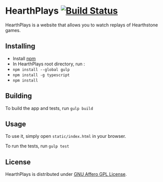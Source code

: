 # HearthPlays [![Build Status](https://magnum.travis-ci.com/Protectator/HearthPlays.svg?token=sQpTnAk4qPzgpu27YfLd&branch=master)](https://magnum.travis-ci.com/Protectator/HearthPlays)

HearthPlays is a website that allows you to watch replays of Hearthstone games.

## Installing
* Install [npm](https://www.npmjs.com)
* In HearthPlays root directory, run : 
* `npm install --global gulp`
* `npm install -g typescript`
* `npm install`

## Building
To build the app and tests, run `gulp build`

## Usage
To use it, simply open `static/index.html` in your browser.

To run the tests, run `gulp test`

## License
HearthPlays is distributed under [GNU Affero GPL License](http://www.gnu.org/licenses/agpl-3.0.en.html).
